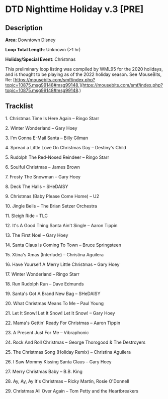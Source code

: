 # DTD Nighttime Holiday v.3 [PRE]

## Description

**Area**: Downtown Disney

**Loop Total Length**: Unknown (>1 hr)

**Holiday/Special Event**: Christmas

This preliminary loop listing was compiled by WML95 for the 2020 holidays, and is thought to be playing as of the 2022 holiday season. See MouseBits, Re: [https://mousebits.com/smf/index.php?topic=10875.msg99148#msg99148.](https://mousebits.com/smf/index.php?topic=10875.msg99148#msg99148.)

## Tracklist

1\. Christmas Time Is Here Again – Ringo Starr



2\. Winter Wonderland – Gary Hoey



3\. I'm Gonna E-Mail Santa – Billy Gilman



4\. Spread a Little Love On Christmas Day – Destiny's Child



5\. Rudolph The Red-Nosed Reindeer – Ringo Starr



6\. Soulful Christmas – James Brown



7\. Frosty The Snowman – Gary Hoey



8\. Deck The Halls – SHeDAISY



9\. Christmas (Baby Please Come Home) – U2



10\. Jingle Bells – The Brian Setzer Orchestra



11\. Sleigh Ride – TLC



12\. It's A Good Thing Santa Ain't Single – Aaron Tippin



13\. The First Noel – Gary Hoey



14\. Santa Claus Is Coming To Town – Bruce Springsteen



15\. Xtina's Xmas (Interlude) – Christina Aguilera



16\. Have Yourself A Merry Little Christmas – Gary Hoey



17\. Winter Wonderland – Ringo Starr



18\. Run Rudolph Run – Dave Edmunds



19\. Santa's Got A Brand New Bag – SHeDAISY



20\. What Christmas Means To Me – Paul Young



21\. Let It Snow! Let It Snow! Let It Snow! – Gary Hoey



22\. Mama's Gettin' Ready For Christmas – Aaron Tippin



23\. A Present Just For Me – Vibraphonic



24\. Rock And Roll Christmas – George Thorogood & The Destroyers



25\. The Christmas Song (Holiday Remix) – Christina Aguilera



26\. I Saw Mommy Kissing Santa Claus – Gary Hoey



27\. Merry Christmas Baby – B.B. King



28\. Ay, Ay, Ay It's Christmas – Ricky Martin, Rosie O'Donnell



29\. Christmas All Over Again – Tom Petty and the Heartbreakers


